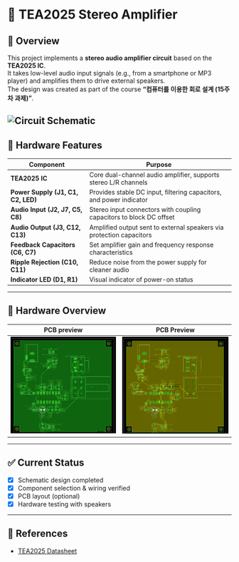 # 🎵 TEA2025 Stereo Amplifier  

## 🔎 Overview
This project implements a **stereo audio amplifier circuit** based on the **TEA2025 IC**.  
It takes low-level audio input signals (e.g., from a smartphone or MP3 player) and amplifies them to drive external speakers.  
The design was created as part of the course **“컴퓨터를 이용한 회로 설계 (15주차 과제)”**.

![Circuit Schematic](docs/images/TEA2025-schematic.png)
---

## 🔧 Hardware Features

| Component                  | Purpose                                                                 |
|----------------------------|-------------------------------------------------------------------------|
| **TEA2025 IC**             | Core dual-channel audio amplifier, supports stereo L/R channels        |
| **Power Supply (J1, C1, C2, LED)** | Provides stable DC input, filtering capacitors, and power indicator |
| **Audio Input (J2, J7, C5, C8)**   | Stereo input connectors with coupling capacitors to block DC offset |
| **Audio Output (J3, C12, C13)**    | Amplified output sent to external speakers via protection capacitors |
| **Feedback Capacitors (C6, C7)**   | Set amplifier gain and frequency response characteristics           |
| **Ripple Rejection (C10, C11)**    | Reduce noise from the power supply for cleaner audio                |
| **Indicator LED (D1, R1)**         | Visual indicator of power-on status                                 |

---

## 📸 Hardware Overview
| PCB preview | PCB Preview |
|-----------|-------------|
| ![Schematic](docs/images/TEA2025-F.png) | ![PCB](docs/images/TEA2025-B.png) |

---

## ✅ Current Status
- [x] Schematic design completed  
- [x] Component selection & wiring verified  
- [x] PCB layout (optional)  
- [x] Hardware testing with speakers  

---

## 📑 References
- [TEA2025 Datasheet](https://www.alldatasheet.com/datasheet-pdf/pdf/23744/STMICROELECTRONICS/TEA2025.html)  
